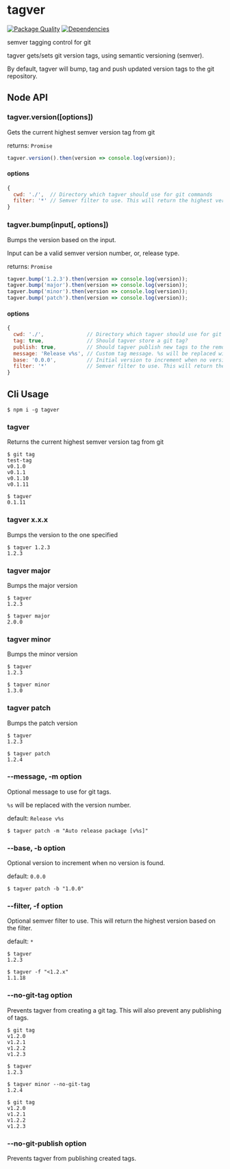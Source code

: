 # tagver

[![Package Quality](http://npm.packagequality.com/shield/tagver.svg)](http://packagequality.com/#?package=tagver)
[![Dependencies](https://img.shields.io/david/TremayneChrist/tagver.svg)](https://david-dm.org/tremaynechrist/tagver)
<!--![Dependencies](https://img.shields.io/librariesio/github/TremayneChrist/tagver.svg)-->
<!--![Package Quality](https://img.shields.io/versioneye/d/nodejs/tagver.svg)-->

semver tagging control for git

tagver gets/sets git version tags, using semantic versioning (semver).

By default, tagver will bump, tag and push updated version tags to the git repository.


## Node API

### tagver.version([options])

Gets the current highest semver version tag from git

returns: `Promise`

``` javascript
tagver.version().then(version => console.log(version));
```

#### options

``` javascript
{
  cwd: './',  // Directory which tagver should use for git commands
  filter: '*' // Semver filter to use. This will return the highest version based on the filter.
}
```

### tagver.bump(input[, options])

Bumps the version based on the input.

Input can be a valid semver version number, or, release type.

returns: `Promise`

``` javascript
tagver.bump('1.2.3').then(version => console.log(version));
tagver.bump('major').then(version => console.log(version));
tagver.bump('minor').then(version => console.log(version));
tagver.bump('patch').then(version => console.log(version));
```

#### options

``` javascript
{
  cwd: './',              // Directory which tagver should use for git commands
  tag: true,              // Should tagver store a git tag?
  publish: true,          // Should tagver publish new tags to the remote?
  message: 'Release v%s', // Custom tag message. %s will be replaced with the version number
  base: '0.0.0',          // Initial version to increment when no version is found
  filter: '*'             // Semver filter to use. This will return the highest version based on the filter.
}
```

## Cli Usage

``` shell
$ npm i -g tagver
```

### tagver

Returns the current highest semver version tag from git

``` shell
$ git tag
test-tag
v0.1.0
v0.1.1
v0.1.10
v0.1.11

$ tagver
0.1.11
```

### tagver x.x.x

Bumps the version to the one specified

``` shell
$ tagver 1.2.3
1.2.3
```

### tagver major

Bumps the major version

``` shell
$ tagver
1.2.3

$ tagver major
2.0.0
```

### tagver minor

Bumps the minor version

``` shell
$ tagver
1.2.3

$ tagver minor
1.3.0
```

### tagver patch

Bumps the patch version

``` shell
$ tagver
1.2.3

$ tagver patch
1.2.4
```

### --message, -m option

Optional message to use for git tags.

`%s` will be replaced with the version number.

default: `Release v%s`

``` shell
$ tagver patch -m "Auto release package [v%s]"
```

### --base, -b option

Optional version to increment when no version is found.

default: `0.0.0`

``` shell
$ tagver patch -b "1.0.0"
```

### --filter, -f option

Optional semver filter to use.
This will return the highest version based on the filter.

default: `*`

``` shell
$ tagver
1.2.3
```

``` shell
$ tagver -f "<1.2.x"
1.1.18
```

### --no-git-tag option

Prevents tagver from creating a git tag. This will also prevent any publishing of tags.

``` shell
$ git tag
v1.2.0
v1.2.1
v1.2.2
v1.2.3

$ tagver
1.2.3

$ tagver minor --no-git-tag
1.2.4

$ git tag
v1.2.0
v1.2.1
v1.2.2
v1.2.3
```

### --no-git-publish option

Prevents tagver from publishing created tags.
